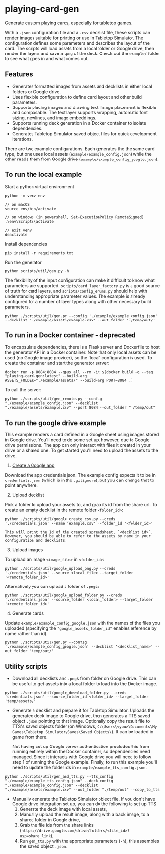 # playing-card-gen
Generate custom playing cards, especially for tabletop games.

With a `.json` configuration file and a `.csv` decklist file, these scripts can render images suitable for printing or use in Tabletop Simulator. The configuration defines some parameters and describes the layout of the card. The scripts will load assets from a local folder or Google drive, then render the layers and save a `.png` of the deck. Check out the `example/` folder to see what goes in and what comes out.

## Features
- Generates formatted images from assets and decklists in either local folders or Google drive.
- Uses flexible configuration to define card layout and other build parameters.
- Supports placing images and drawing text. Image placement is flexible and composable. The text layer supports wrapping, automatic font sizing, newlines, and image embeddings.
- Supports running deck generation in a Docker container to isolate dependencies.
- Generates Tabletop Simulator saved object files for quick development iterations.

There are two example configurations. Each generates the the same card type, but one uses local assets (`example/example_config.json`) while the other reads them from Google drive (`example/example_config_google.json`).

## To run the local example
Start a python virtual environment
```
python -m venv env

// on macOS
source env/bin/activate

// on windows (in powershell, Set-ExecutionPolicy RemoteSigned)
.\env\Scripts\activate

// exit venv
deactivate
```
Install dependencies
```
pip install -r requirements.txt
```
Run the generator
```
python scripts/util/gen.py -h
```
The flexibility of the input configuration can make it difficult to know what parameters are supported. `scripts/card_layer_factory.py` is a good source of truth for card layers, and `scripts/config_enums.py` should help with understanding appropriate parameter values. The example is already configured for a number of layer types along with other necessary build parameters.
```
python ./scripts/util/gen.py --config './example/example_config.json' --decklist './example/assets/example.csv' --out_folder './temp/out/'
```

## To run in a Docker container - deprecated
To encapsulate dependencies, there is a Flask server and Dockerfile to host the generator API in a Docker container. Note that only local assets can be used (no Google image provider), so the 'local' configuration is used.
To create the container and start the generator server:
```
docker run -p 8084:8084 --gpus all --rm -it $(docker build -q --tag "playing-card-gen:latest" --build-arg ASSETS_FOLDER="./example/assets/" --build-arg PORT=8084 .)
```
To call the server:
```
python ./scripts/util/gen_remote.py --config "./example/example_config.json" --decklist "./example/assets/example.csv" --port 8084 --out_folder "./temp/out"
```

## To run the google drive example
This example renders a card defined in a Google sheet using images stored in Google drive. You'll need to do some set up, however, due to Google drive permissions. The app can only interact with files it created in your drive or a shared one. To get started you'll need to upload the assets to the drive.

1. [Create a Google app](https://console.developers.google.com/)

Download the app credentials json. The example config expects it to be in `credentials.json` (which is in the `.gitignore`), but you can change that to point anywhere.

2. Upload decklist

Pick a folder to upload your assets to, and grab its id from the share url. To create an empty decklist in the remote folder `<folder_id>`:
```
python ./scripts/util/google_create_csv.py --creds './credentials.json' --name 'example.csv' --folder_id '<folder_id>'
```
    This will print the Id of the created spreadsheet, `<decklist_id>`. However, you should be able to refer to the assets by name in your configuration and decklists.

3. Upload images

To upload an image `<image_file>` in `<folder_id>`:
```
python ./scripts/util/google_upload_png.py --creds './credentials.json' --source <local_file> --target_folder '<remote_folder_id>'
```
Alternatively you can upload a folder of `.png`s:
```
python ./scripts/util/google_upload_folder.py --creds './credentials.json' --source_folder <local_folder> --target_folder '<remote_folder_id>'
```

4. Generate cards

Update `example/example_config_google.json` with the names of the files you uploaded (specifying the `"google_assets_folder_id"` enables reference by name rather than id).
```
python ./scripts/util/gen.py --config './example/example_config_google.json' --decklist '<decklist_name>' --out_folder 'temp/out/'
```

## Utility scripts
- Download all decklists and `.png`s from folder on Google drive. This can be useful to get assets into a local folder to load into the Docker image.
```
python ./scripts/util/google_download_folder.py --creds 'credentials.json' --source_folder_id <folder_id> --target_folder 'temp/assets/'
```

- Generate a decklist and prepare it for Tabletop Simulator. Uploads the generated deck image to Google drive, then generates a TTS saved object `.json` pointing to that image. Optionally copy the result file to TTS's saved objects folder (on Windows, `C:\Users\<you>\Documents\My Games\Tabletop Simulator\Saves\Saved Objects\`). It can be loaded in game from there.

    Not having set up Google server authentication precludes this from running entirely within the Docker container, so dependencies need managed. Since it interacts with Google drive you will need to follow step 1 of running the Google example. Finally, to run this example you'll need to update the folder ids in `example/example_tts_config.json`.
```
python ./scripts/util/gen_and_tts.py --tts_config "./example/example_tts_config.json" --deck_config "./example/example_config.json" --decklist "./example/assets/example.csv" --out_folder "./temp/out" --copy_to_tts
```

- Manually generate the Tabletop Simulator object file. If you don't have Google drive integration set up, you can do the following to set up TTS
    1. Generate the deck image with local assets,
    2. Manually upload the result image, along with a back image, to a shared folder in Google drive,
    3. Grab the file ids from the share links (`https://drive.google.com/drive/folders/<file_id>?usp=share_link`),
    4. Run `gen_tts.py` with the appropriate parameters (`-h`), this assembles the saved object `.json`.

